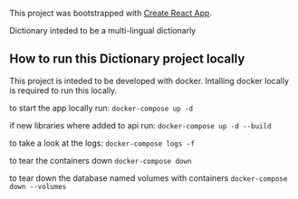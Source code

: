 This project was bootstrapped with [Create React App](https://github.com/facebook/create-react-app).

Dictionary inteded to be a multi-lingual dictionarly

## How to run this Dictionary project locally

This project is inteded to be developed with docker.
Intalling docker locally is required to run this locally.

to start the app locally run:
`docker-compose up -d`

if new libraries where added to api run:
`docker-compose up -d --build`

to take a look at the logs:
`docker-compose logs -f`

to tear the containers down
`docker-compose down`

to tear down the database named volumes with containers
`docker-compose down --volumes`

